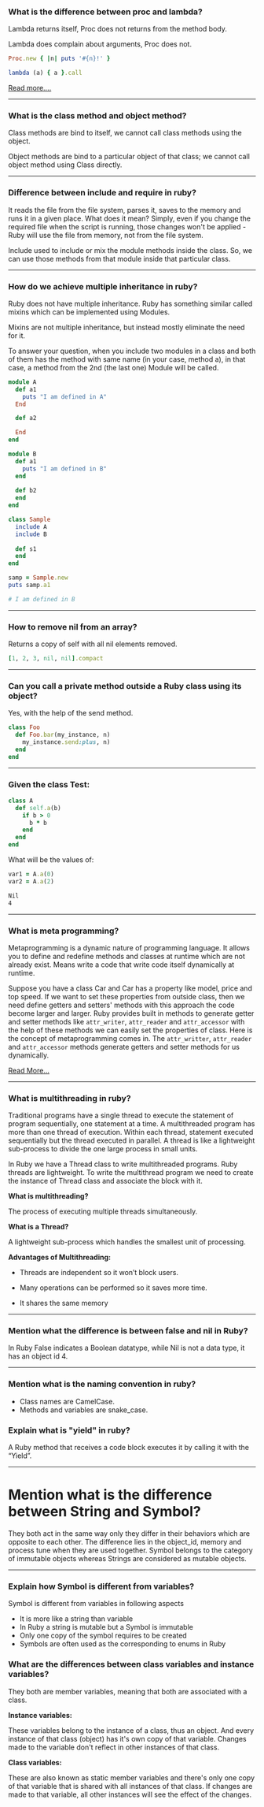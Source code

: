 ### What is the difference between proc and lambda? 

Lambda returns itself, Proc does not returns from the method body. 

Lambda does complain about arguments, Proc does not.  

```ruby
Proc.new { |n| puts '#{n}!' } 
```

```ruby
lambda (a) { a }.call 
```  

[Read more....](https://blog.appsignal.com/2018/09/04/ruby-magic-closures-in-ruby-blocks-procs-and-lambdas.html)
***

### What is the class method and object method? 

Class methods are bind to itself, we cannot call class methods using the object. 

Object methods are bind to a particular object of that class; we cannot call object method using Class directly.
***

### Difference between include and require in ruby?

It reads the file from the file system, parses it, saves to the memory and runs it in a given place. What does it mean? Simply, even if you change the required file when the script is running, those changes won't be applied - Ruby will use the file from memory, not from the file system. 

Include used to include or mix the module methods inside the class. So, we can use those methods from that module inside that particular class.
***

### How do we achieve multiple inheritance in ruby? 

Ruby does not have multiple inheritance. Ruby has something similar called mixins which can be implemented using Modules. 

Mixins are not multiple inheritance, but instead mostly eliminate the need for it. 

To answer your question, when you include two modules in a class and both of them has the method with same name (in your case, method a), in that case, a method from the 2nd (the last one) Module will be called. 

```ruby
module A 
  def a1   
    puts "I am defined in A"
  End 

  def a2 

  End 
end 

module B 
  def a1
    puts "I am defined in B"
  end
  
  def b2
  end
end
```
```ruby
class Sample
  include A
  include B
  
  def s1
  end
end

samp = Sample.new
puts samp.a1

# I am defined in B
```
****

### How to remove nil from an array? 
Returns a copy of self with all nil elements removed.

```ruby
[1, 2, 3, nil, nil].compact 
```
***

### Can you call a private method outside a Ruby class using its object? 

Yes, with the help of the send method. 

```ruby
class Foo
  def Foo.bar(my_instance, n) 
    my_instance.send:plus, n)
  end
end
```
***

### Given the class Test: 

```ruby
class A 
  def self.a(b) 
    if b > 0 
      b * b 
    end 
  end 
end 
```

What will be the values of: 

```ruby
var1 = A.a(0) 
var2 = A.a(2) 
```
```bash
Nil 
4
```
***

### What is meta programming? 

Metaprogramming is a dynamic nature of programming language. It allows you to define and redefine methods and classes at runtime which are not already exist. Means write a code that write code itself dynamically at runtime. 

Suppose you have a class Car and Car has a property like model, price and top speed. If we want to set these properties from outside class, then we need define getters and setters' methods with this approach the code become larger and larger. Ruby provides built in methods to generate getter and setter methods like ```attr_writer```, ```attr_reader``` and ```attr_accessor``` with the help of these methods we can easily set the properties of class. Here is the concept of metaprogramming comes in. The ```attr_writter```,  ```attr_reader``` and ```attr_accessor``` methods generate getters and setter methods for us dynamically. 

[Read More...](http://rubylearning.com/blog/2010/11/23/dont-know-metaprogramming-in-ruby/)
***

### What is multithreading in ruby? 

Traditional programs have a single thread to execute the statement of program sequentially, one statement at a time. A multithreaded program has more than one thread of execution. Within each thread, statement executed sequentially but the thread executed in parallel. A thread is like a lightweight sub-process to divide the one large process in small units.  

In Ruby we have a Thread class to write multithreaded programs. Ruby threads are lightweight. To write the multithread program we need to create the instance of Thread class and associate the block with it. 

**What is multithreading?**

The process of executing multiple threads simultaneously. 

**What is a Thread?**

A lightweight sub-process which handles the smallest unit of processing. 

**Advantages of Multithreading:**

* Threads are independent so it won’t block users. 

* Many operations can be performed so it saves more time. 

* It shares the same memory
***

### Mention what the difference is between false and nil in Ruby?

In Ruby False indicates a Boolean datatype, while Nil is not a data type, it has an object id 4. 
***

### Mention what is the naming convention in ruby? 

* Class names are CamelCase.
* Methods and variables are snake_case. 

### Explain what is "yield" in ruby? 

A Ruby method that receives a code block executes it by calling it with the “Yield”. 
***

# Mention what is the difference between String and Symbol? 

They both act in the same way only they differ in their behaviors which are opposite to each other. The difference lies in the object_id, memory and process tune when they are used together. Symbol belongs to the category of immutable objects whereas Strings are considered as mutable objects. 
***

### Explain how Symbol is different from variables? 

Symbol is different from variables in following aspects 

* It is more like a string than variable 
* In Ruby a string is mutable but a Symbol is immutable 
* Only one copy of the symbol requires to be created
* Symbols are often used as the corresponding to enums in Ruby 

### What are the differences between class variables and instance variables?

They both are member variables, meaning that both are associated with a class.

**Instance variables:**

These variables belong to the instance of a class, thus an object. And every instance of that class (object) has it's own copy of that variable. Changes made to the variable don't reflect in other instances of that class.

**Class variables:**

These are also known as static member variables and there's only one copy of that variable that is shared with all instances of that class. If changes are made to that variable, all other instances will see the effect of the changes.


